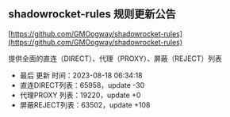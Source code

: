 ## shadowrocket-rules 规则更新公告

[https://github.com/GMOogway/shadowrocket-rules](https://github.com/GMOogway/shadowrocket-rules)

提供全面的直连（DIRECT）、代理（PROXY）、屏蔽（REJECT）列表
- 最后 更新 时间：2023-08-18 06:34:18
- 直连DIRECT列表：65958，update -30
- 代理PROXY 列表：19220，update +0
- 屏蔽REJECT列表：63502，update +108